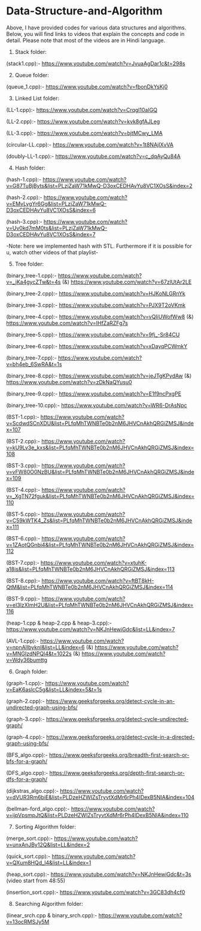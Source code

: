 # Data-Structure-and-Algorithm
Above, I have provided codes for various data structures and algorithms. Below, you will find links to videos that explain the concepts and code in detail. Please note that most of the videos are in Hindi language.

1. Stack folder:
 
(stack1.cpp):- https://www.youtube.com/watch?v=JvuaAgDar1c&t=298s
   
2. Queue folder:

(queue_1.cpp):- https://www.youtube.com/watch?v=fbonDkYsKj0

3. Linked List folder:
 
(LL-1.cpp):- https://www.youtube.com/watch?v=Crqgl10aIGQ

(LL-2.cpp):- https://www.youtube.com/watch?v=kvk8gfAJLeg

(LL-3.cpp):- https://www.youtube.com/watch?v=bjtMCwy_LMA

(circular-LL.cpp):- https://www.youtube.com/watch?v=1t8NAjIXvVA

(doubly-LL-1.cpp):- https://www.youtube.com/watch?v=c_dqAyQu84A

4. Hash folder:
 
(hash-1.cpp):- https://www.youtube.com/watch?v=G87TuBjByts&list=PLzjZaW71kMwQ-D3oxCEDHAvYu8VC1XOsS&index=2

(hash-2.cpp):- https://www.youtube.com/watch?v=EMvLygYr6Gg&list=PLzjZaW71kMwQ-D3oxCEDHAvYu8VC1XOsS&index=6

(hash-3.cpp):- https://www.youtube.com/watch?v=Uv0kd7mM0ts&list=PLzjZaW71kMwQ-D3oxCEDHAvYu8VC1XOsS&index=7

-Note: here we implemented hash with STL. Furthermore if it is possible for u, watch other videos of that playlist-

5. Tree folder:
 
(binary_tree-1.cpp):- https://www.youtube.com/watch?v=_jKa4gycZTw&t=4s
(&) https://www.youtube.com/watch?v=67zlUtAr2LE

(binary_tree-2.cpp):- https://www.youtube.com/watch?v=HJKoNLGRnYk

(binary_tree-3.cpp):- https://www.youtube.com/watch?v=PJX9T2oVKmk

(binary_tree-4.cpp):- https://www.youtube.com/watch?v=vQIiUWofWw8
(&) https://www.youtube.com/watch?v=IHfZaRZFg7s

(binary_tree-5.cpp):- https://www.youtube.com/watch?v=9fj_-Sr84CU

(binary_tree-6.cpp):- https://www.youtube.com/watch?v=xDayqPCWmkY

(binary_tree-7.cpp):- https://www.youtube.com/watch?v=bh4eb_6SwRA&t=1s

(binary_tree-8.cpp):- https://www.youtube.com/watch?v=jeJTgKPydAw
(&) https://www.youtube.com/watch?v=zDkNaQYusu0

(binary_tree-9.cpp):- https://www.youtube.com/watch?v=E1f9ncPxgPE

(binary_tree-10.cpp):- https://www.youtube.com/watch?v=WR6-DrAsNpc

(BST-1.cpp):- https://www.youtube.com/watch?v=ScdwdSCnXDU&list=PLfqMhTWNBTe0b2nM6JHVCnAkhQRGiZMSJ&index=107

(BST-2.cpp):- https://www.youtube.com/watch?v=kU9Lv3e_kxs&list=PLfqMhTWNBTe0b2nM6JHVCnAkhQRGiZMSJ&index=108

(BST-3.cpp):- https://www.youtube.com/watch?v=vFW80O0NzBU&list=PLfqMhTWNBTe0b2nM6JHVCnAkhQRGiZMSJ&index=109

(BST-4.cpp):- https://www.youtube.com/watch?v=_XgTN72fguk&list=PLfqMhTWNBTe0b2nM6JHVCnAkhQRGiZMSJ&index=110

(BST-5.cpp):- https://www.youtube.com/watch?v=C59kWTK4_Zs&list=PLfqMhTWNBTe0b2nM6JHVCnAkhQRGiZMSJ&index=111

(BST-6.cpp):- https://www.youtube.com/watch?v=1ZAotQGnbi4&list=PLfqMhTWNBTe0b2nM6JHVCnAkhQRGiZMSJ&index=112

(BST-7.cpp):- https://www.youtube.com/watch?v=xtuhK-a18is&list=PLfqMhTWNBTe0b2nM6JHVCnAkhQRGiZMSJ&index=113

(BST-8.cpp):- https://www.youtube.com/watch?v=ftBT8kH-QtM&list=PLfqMhTWNBTe0b2nM6JHVCnAkhQRGiZMSJ&index=114

(BST-9.cpp):- https://www.youtube.com/watch?v=eI3lzXlmH2U&list=PLfqMhTWNBTe0b2nM6JHVCnAkhQRGiZMSJ&index=116

(heap-1.cpp & heap-2.cpp & heap-3.cpp):- https://www.youtube.com/watch?v=NKJnHewiGdc&list=LL&index=7

(AVL-1.cpp):- https://www.youtube.com/watch?v=npnAlIbyknI&list=LL&index=6 (&) https://www.youtube.com/watch?v=MNGIzdNPQl4&t=1022s (&) https://www.youtube.com/watch?v=Wdy36bumttg
   
6. Graph folder:

(graph-1.cpp):- https://www.youtube.com/watch?v=EaK6aslcC5g&list=LL&index=5&t=1s

(graph-2.cpp):- https://www.geeksforgeeks.org/detect-cycle-in-an-undirected-graph-using-bfs/

(graph-3.cpp):- https://www.geeksforgeeks.org/detect-cycle-undirected-graph/

(graph-4.cpp):- https://www.geeksforgeeks.org/detect-cycle-in-a-directed-graph-using-bfs/

(BFS_algo.cpp):- https://www.geeksforgeeks.org/breadth-first-search-or-bfs-for-a-graph/

(DFS_algo.cpp):- https://www.geeksforgeeks.org/depth-first-search-or-dfs-for-a-graph/

(dijkstras_algo.cpp):- https://www.youtube.com/watch?v=dVUR3Rm6biE&list=PLDzeHZWIZsTryvtXdMr6rPh4IDexB5NIA&index=104

(bellman-ford_algo.cpp):- https://www.youtube.com/watch?v=ijpVpsmpJtQ&list=PLDzeHZWIZsTryvtXdMr6rPh4IDexB5NIA&index=110

7. Sorting Algorithm folder:

(merge_sort.cpp):- https://www.youtube.com/watch?v=unxAnJBy12Q&list=LL&index=2

(quick_sort.cpp):- https://www.youtube.com/watch?v=QXum8HQd_l4&list=LL&index=1

(heap_sort.cpp):- https://www.youtube.com/watch?v=NKJnHewiGdc&t=3s (video start from 48:55)

(insertion_sort.cpp):- https://www.youtube.com/watch?v=3GC83dh4cf0

8. Searching Algorithm folder:

(linear_srch.cpp & binary_srch.cpp):- https://www.youtube.com/watch?v=13ocRMSJy5M
